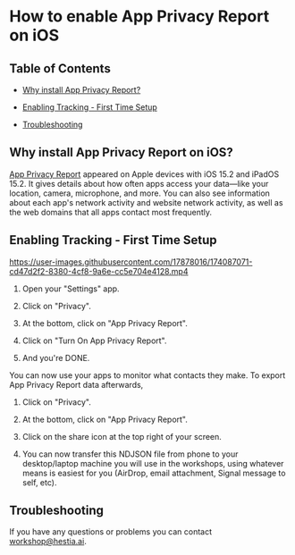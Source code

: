 # How to enable App Privacy Report on iOS



## Table of Contents



- [Why install App Privacy Report?](https://github.com/hestiaAI/data-catalog/blob/main/workshop/enable-App-Privacy-Report-on-iOS.md#why-install-app-privacy-report-on-ios)

- [Enabling Tracking - First Time Setup](https://github.com/hestiaAI/data-catalog/blob/main/workshop/enable-App-Privacy-Report-on-iOS.md#enabling-tracking---first-time-setup)

- [Troubleshooting](https://github.com/hestiaAI/data-catalog/blob/main/workshop/enable-App-Privacy-Report-on-iOS.md#troubleshooting)



## Why install App Privacy Report on iOS?



[App Privacy Report](https://support.apple.com/en-us/HT212958) appeared on Apple devices with iOS 15.2 and iPadOS 15.2. It gives details about how often apps access your data—like your location, camera, microphone, and more. You can also see information about each app's network activity and website network activity, as well as the web domains that all apps contact most frequently.



## Enabling Tracking - First Time Setup



https://user-images.githubusercontent.com/17878016/174087071-cd47d2f2-8380-4cf8-9a6e-cc5e704e4128.mp4



1. Open your "Settings" app.



2. Click on "Privacy".



3. At the bottom, click on "App Privacy Report".



4. Click on "Turn On App Privacy Report".



5. And you're DONE. 

You can now use your apps to monitor what contacts they make. To export App Privacy Report data afterwards, 

1. Click on "Privacy".

2. At the bottom, click on "App Privacy Report".

3. Click on the share icon at the top right of your screen.

4. You can now transfer this NDJSON file from phone to your desktop/laptop machine you will use in the workshops, using whatever means is easiest for you (AirDrop, email attachment, Signal message to self, etc). 



## Troubleshooting



If you have any questions or problems you can contact workshop@hestia.ai.

